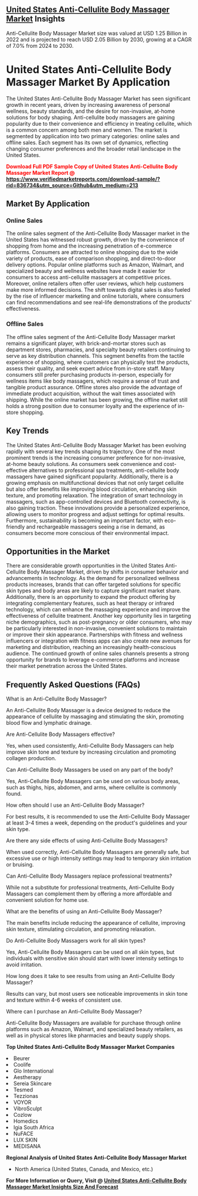 <h2><a href="https://www.verifiedmarketreports.com/download-sample/?rid=836734&amp;utm_source=Github&amp;utm_medium=213" target="_blank">United States Anti-Cellulite Body Massager Market</a> Insights</h2><p>Anti-Cellulite Body Massager Market size was valued at USD 1.25 Billion in 2022 and is projected to reach USD 2.05 Billion by 2030, growing at a CAGR of 7.0% from 2024 to 2030.</p><p><h1>United States Anti-Cellulite Body Massager Market By Application</h1><p>The United States Anti-Cellulite Body Massager Market has seen significant growth in recent years, driven by increasing awareness of personal wellness, beauty standards, and the desire for non-invasive, at-home solutions for body shaping. Anti-cellulite body massagers are gaining popularity due to their convenience and efficiency in treating cellulite, which is a common concern among both men and women. The market is segmented by application into two primary categories: online sales and offline sales. Each segment has its own set of dynamics, reflecting changing consumer preferences and the broader retail landscape in the United States.</p><p><strong><p><span class=""><span style="color: #ff0000;"><strong>Download Full PDF Sample Copy of United States Anti-Cellulite Body Massager Market Report</strong> @ </span><a href="https://www.verifiedmarketreports.com/download-sample/?rid=836734&amp;utm_source=Github&amp;utm_medium=213" target="_blank">https://www.verifiedmarketreports.com/download-sample/?rid=836734&amp;utm_source=Github&amp;utm_medium=213</a></span></p></strong></p><h2>Market By Application</h2><h3>Online Sales</h3><p>The online sales segment of the Anti-Cellulite Body Massager market in the United States has witnessed robust growth, driven by the convenience of shopping from home and the increasing penetration of e-commerce platforms. Consumers are attracted to online shopping due to the wide variety of products, ease of comparison shopping, and direct-to-door delivery options. Popular online platforms such as Amazon, Walmart, and specialized beauty and wellness websites have made it easier for consumers to access anti-cellulite massagers at competitive prices. Moreover, online retailers often offer user reviews, which help customers make more informed decisions. The shift towards digital sales is also fueled by the rise of influencer marketing and online tutorials, where consumers can find recommendations and see real-life demonstrations of the products' effectiveness.</p><h3>Offline Sales</h3><p>The offline sales segment of the Anti-Cellulite Body Massager market remains a significant player, with brick-and-mortar stores such as department stores, pharmacies, and specialty beauty retailers continuing to serve as key distribution channels. This segment benefits from the tactile experience of shopping, where customers can physically test the products, assess their quality, and seek expert advice from in-store staff. Many consumers still prefer purchasing products in-person, especially for wellness items like body massagers, which require a sense of trust and tangible product assurance. Offline stores also provide the advantage of immediate product acquisition, without the wait times associated with shipping. While the online market has been growing, the offline market still holds a strong position due to consumer loyalty and the experience of in-store shopping.</p><h2>Key Trends</h2><p>The United States Anti-Cellulite Body Massager Market has been evolving rapidly with several key trends shaping its trajectory. One of the most prominent trends is the increasing consumer preference for non-invasive, at-home beauty solutions. As consumers seek convenience and cost-effective alternatives to professional spa treatments, anti-cellulite body massagers have gained significant popularity. Additionally, there is a growing emphasis on multifunctional devices that not only target cellulite but also offer benefits like improving blood circulation, enhancing skin texture, and promoting relaxation. The integration of smart technology in massagers, such as app-controlled devices and Bluetooth connectivity, is also gaining traction. These innovations provide a personalized experience, allowing users to monitor progress and adjust settings for optimal results. Furthermore, sustainability is becoming an important factor, with eco-friendly and rechargeable massagers seeing a rise in demand, as consumers become more conscious of their environmental impact.</p><h2>Opportunities in the Market</h2><p>There are considerable growth opportunities in the United States Anti-Cellulite Body Massager Market, driven by shifts in consumer behavior and advancements in technology. As the demand for personalized wellness products increases, brands that can offer targeted solutions for specific skin types and body areas are likely to capture significant market share. Additionally, there is an opportunity to expand the product offering by integrating complementary features, such as heat therapy or infrared technology, which can enhance the massaging experience and improve the effectiveness of cellulite treatment. Another key opportunity lies in targeting niche demographics, such as post-pregnancy or older consumers, who may be particularly interested in non-invasive, convenient solutions to maintain or improve their skin appearance. Partnerships with fitness and wellness influencers or integration with fitness apps can also create new avenues for marketing and distribution, reaching an increasingly health-conscious audience. The continued growth of online sales channels presents a strong opportunity for brands to leverage e-commerce platforms and increase their market penetration across the United States.</p><h2>Frequently Asked Questions (FAQs)</h2><p>What is an Anti-Cellulite Body Massager?</p><p>An Anti-Cellulite Body Massager is a device designed to reduce the appearance of cellulite by massaging and stimulating the skin, promoting blood flow and lymphatic drainage.</p><p>Are Anti-Cellulite Body Massagers effective?</p><p>Yes, when used consistently, Anti-Cellulite Body Massagers can help improve skin tone and texture by increasing circulation and promoting collagen production.</p><p>Can Anti-Cellulite Body Massagers be used on any part of the body?</p><p>Yes, Anti-Cellulite Body Massagers can be used on various body areas, such as thighs, hips, abdomen, and arms, where cellulite is commonly found.</p><p>How often should I use an Anti-Cellulite Body Massager?</p><p>For best results, it is recommended to use the Anti-Cellulite Body Massager at least 3-4 times a week, depending on the product's guidelines and your skin type.</p><p>Are there any side effects of using Anti-Cellulite Body Massagers?</p><p>When used correctly, Anti-Cellulite Body Massagers are generally safe, but excessive use or high intensity settings may lead to temporary skin irritation or bruising.</p><p>Can Anti-Cellulite Body Massagers replace professional treatments?</p><p>While not a substitute for professional treatments, Anti-Cellulite Body Massagers can complement them by offering a more affordable and convenient solution for home use.</p><p>What are the benefits of using an Anti-Cellulite Body Massager?</p><p>The main benefits include reducing the appearance of cellulite, improving skin texture, stimulating circulation, and promoting relaxation.</p><p>Do Anti-Cellulite Body Massagers work for all skin types?</p><p>Yes, Anti-Cellulite Body Massagers can be used on all skin types, but individuals with sensitive skin should start with lower intensity settings to avoid irritation.</p><p>How long does it take to see results from using an Anti-Cellulite Body Massager?</p><p>Results can vary, but most users see noticeable improvements in skin tone and texture within 4-6 weeks of consistent use.</p><p>Where can I purchase an Anti-Cellulite Body Massager?</p><p>Anti-Cellulite Body Massagers are available for purchase through online platforms such as Amazon, Walmart, and specialized beauty retailers, as well as in physical stores like pharmacies and beauty supply shops.</p></p><p><strong>Top United States Anti-Cellulite Body Massager Market Companies</strong></p><div data-test-id=""><p><li>Beurer</li><li> Coolife</li><li> Glo International</li><li> Aestherapy</li><li> Sereia Skincare</li><li> Tesmed</li><li> Tezzionas</li><li> VOYOR</li><li> VibroSculpt</li><li> Cozlow</li><li> Homedics</li><li> Igia South Africa</li><li> NuFACE</li><li> LUX SKIN</li><li> MEDISANA</li></p><div><strong>Regional Analysis of&nbsp;United States Anti-Cellulite Body Massager Market</strong></div><ul><li dir="ltr"><p dir="ltr">North America&nbsp;(United States, Canada, and Mexico, etc.)</p></li></ul><p><strong>For More Information or Query, Visit @&nbsp;</strong><strong><a href="https://www.verifiedmarketreports.com/product/anti-cellulite-body-massager-market/?utm_source=Github&amp;utm_medium=213" target="_blank">United States Anti-Cellulite Body Massager Market Insights Size And Forecast</a></strong></p></div>
